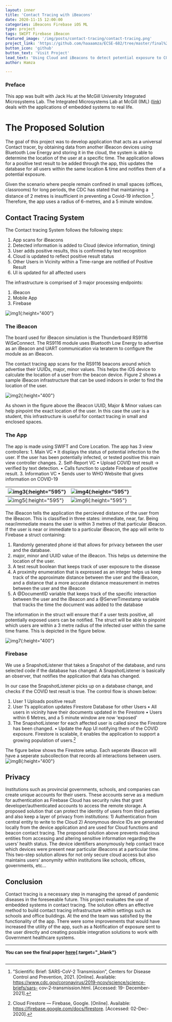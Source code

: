 ```yaml
---
layout: inner
title: 'Contact Tracing with iBeacons'
date: 2020-11-15 12:00:00
categories: iBeacons Firebase iOS ML
type: project
tags: SWIFT Firebase iBeacon
featured_image: '/img/posts/contact-tracing/contact-tracing.png'
project_link: 'https://github.com/haaaamza/ECSE-682/tree/master/final%20project'
button_icon: 'github'
button_text: 'Visit Project'
lead_text: 'Using Cloud and iBeacons to detect potential exposure to COVID.'
author: Hamza

---
```

### Preface
This app was built with Jack Hu at the McGill University Integrated Microsystems Lab. The Integrated Microsystems Lab at McGill (IML) ([link](http://www.iml.ece.mcgill.ca/index_iml.php)) deals with the applications of embedded systems to real life.
# The Proposed Solution

The goal of this project was to develop application that acts as a universal Contact tracer, by obtaining data from another iBeacon devices using Bluetooth Low Energy and storing it in the cloud, the system is able to determine the location of the user at a specific time.
The application allows for a positive test result to be added through the app, this updates the database for all users within the same location & time and notifies them of a potential exposure.

Given the scenario where people remain confined in small spaces (offices, classrooms) for long periods, the CDC has stated that maintaining a distance of 2 metres is insufficient in preventing a Covid-19 infection [^1]. Therefore, the app uses a radius of 6-metres, and a 5 minute window.

## Contact Tracing System
The Contact tracing System follows the following steps:
1. App scans for iBeacons
2. Detected information is added to Cloud (device information, timing)
3. User adds positive results, this is confirmed by text recognition
4. Cloud is updated to reflect positive result status
5. Other Users in Vicinity within a Time-range are notified of Positive Result 
6. UI is updated for all affected users

The infrastructure is comprised of 3 major processing endpoints:
  1. iBeacon 
  2. Mobile App
  3. Firebase
  
![img1](/img/posts/contact-tracing/flowchart.png){:height="400"}
### The iBeacon
The board used for iBeacon simulation is the Thunderboard RS9116 WiSeConnect. The RS9116 module uses Bluetooth Low Energy to advertise as an iBeacon and UART communication via teraterm to configure the module as an iBeacon.

The contact tracing app scans for the RS9116 beacons around which advertise their UUIDs, major, minor values. This helps the iOS device to calculate the location of a user from the beacon device. Figure 2 shows a sample iBeacon infrastructure that can be used indoors in order to find the location of the user.

![img2](/img/posts/contact-tracing/table.png){:height="400"}

As shown in the figure above the iBeacon UUID, Major & Minor values can help pinpoint the exact location of the user. In this case the user is a student, this infrastructure is useful for contact tracing in small and enclosed spaces.

### The App

The app is made using SWIFT and Core Location. 
The app has 3 view controllers:
	1. Main VC
		• It displays the status of potential infection to the user. If the user has been potentially infected, or tested positive this main view controller changes.
	2. Self-Report VC
			• Upload COVID test result -> verified by text detection.
			• Calls function to update Firebase of positive result.
	3. Information VC
			• Sends user to WHO Website that gives information on COVID-19

| ![img3](/img/posts/contact-tracing/ui1.png){:height="595"} | ![img4](/img/posts/contact-tracing/ui2.png){:height="595"} |
| ------------------------------------------------------------ | ------------------------------------------------------------ |
| ![img5](/img/posts/contact-tracing/ui3.png){:height="595"} | ![img6](/img/posts/contact-tracing/ui4.png){:height="595"} |

The iBeacon tells the application the percieved distance of the user from the iBeacon. This is classified in three states: immediate, near, far. Being near/immediate means the user is within 3 metres of that particular iBeacon. 
If the user is near or immediate to a particular iBeacon, the app will write to Firebase a struct containing:
1. Randomly generated phone id that allows for privacy between the user and the database.
2. major, minor and UUID value of the iBeacon. This helps us determine the location of the user.
3. A test result boolean that keeps track of user exposure to the disease
4. A proximity enumeration that is expressed as an integer helps us keep track of the approximate distance between the user and the iBeacon, and a distance that a more accurate distance measurement in metres between the user and the iBeacon
5. A @DocumentID variable that keeps track of the specific interaction between the user and the iBeacon and a @ServerTimestamp variable that tracks the time the document was added to the database

The information in the struct will ensure that if a user tests positive, all potentially exposed users can be notified. The struct will be able to pinpoint which users are within a 3 metre radius of the infected user within the same time frame. This is depicted in the figure below.

![img7](/img/posts/contact-tracing/distance.png){:height="400"} 

### Firebase
We use a SnapshotListener that takes a Snapshot of the database, and runs selected code if the database has changed. A SnapshotListener is basically an observer, that notifies the application that data has changed. 

In our case the SnapshotListener picks up on a database change, and checks if the COVID test result is true. The control flow is shown below:
1. User 1 Uploads positive result
2. User 1’s application updates Firestore Database for other Users
  • All users in vicinity have their documents updated in the Firestore
  • Users within 6 Metres, and a 5 minute window are now 'exposed'
3. The SnapshotListener for each affected user is called since the Firestore has been changed.
	• Update the App UI notifying them of the COVID exposure.
Firestore is scalable, it enables the application to support a growing population of users.[^2]

The figure below shows the Firestore setup. Each seperate iBeacon will have a seperate subcollection that records all interactions between users. 
![img8](/img/posts/contact-tracing/firestore.png){:height="400"} 

## Privacy
Institutions such as provincial governments, schools, and companies can create unique accounts for their users. These accounts serve as a medium for authentication as Firebase Cloud has security rules that grant developer/authenticated accounts to access the remote storage.
A proposed solution that can protect the identity of users from third parties and also keep a layer of privacy from institutions:
	1) Authentication from central entity to write to the Cloud 
	2) Anonymous device IDs are generated locally from the device application and are used for Cloud functions and beacon contact tracing.
The proposed solution above prevents malicious entities from accessing and altering sensitive information regarding the users’ health status. The device identifiers anonymously help contact trace which devices were present near particular iBeacons at a particular time. This two-step solution allows for not only secure cloud access but also maintains users’ anonymity within institutions like schools, offices, governments, etc...


## Conclusion
Contact tracing is a necessary step in managing the spread of pandemic diseases in the foreseeable future. This project evaluates the use of embedded systems in contact tracing. The solution offers an effective method to build contact tracing infrastructure within settings such as schools and office buildings.
At the end the team was satisfied by the functionality of the app. There were some improvements that would have increased the utility of the app, such as a Notification of exposure sent to the user directly and creating possible integration solutions to work with Government healthcare systems.



------

**You can see the final paper [here](https://drive.google.com/file/d/18gY8k0e6w29lctstFQHlq7tn0mEuCGwQ/view){:target="_blank"}**


[^1]:”Scientific Brief: SARS-CoV-2 Transmission”, Centers for Disease Control and Prevention, 2021. [Online]. Available: https://www.cdc.gov/coronavirus/2019-ncov/science/science-briefs/sars- cov-2-transmission.html. [Accessed: 19- December- 2021].

[^2]:Cloud Firestore — Firebase, Google. [Online]. Available: https://firebase.google.com/docs/firestore. [Accessed: 02-Dec-2020].

```
